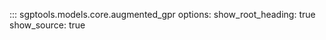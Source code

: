 ::: sgptools.models.core.augmented_gpr
    options:
      show_root_heading: true
      show_source: true